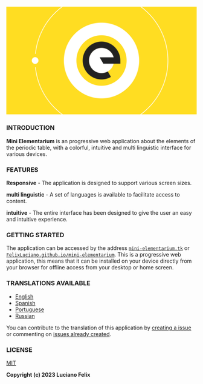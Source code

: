 ![Mini Elementarium](.github/assets/banner.svg)


### INTRODUCTION

**Mini Elementarium** is an progressive web application about the elements of the periodic table, with a colorful, intuitive and multi linguistic interface for various devices.


### FEATURES

**Responsive** - The application is designed to support various screen sizes.

**multi linguistic** - A set of languages is available to facilitate access to content.

**intuitive** - The entire interface has been designed to give the user an easy and intuitive experience.


### GETTING STARTED

The application can be accessed by the address [`mini-elementarium.tk`](http://mini-elementarium.tk) or [`FelixLuciano.github.io/mini-elementarium`](https://felixluciano.github.io/mini-elementarium).
This is a progressive web application, this means that it can be installed on your device directly from your browser for offline access from your desktop or home screen.


### TRANSLATIONS AVAILABLE

- [English](https://github.com/FelixLuciano/mini-elementarium/issues/2)
- [Spanish](https://github.com/FelixLuciano/mini-elementarium/issues/5)
- [Portuguese](https://github.com/FelixLuciano/mini-elementarium/issues/3)
- [Russian](https://github.com/FelixLuciano/mini-elementarium/issues/4)

You can contribute to the translation of this application by [creating a issue](https://github.com/FelixLuciano/mini-elementarium/issues/new?&labels=Language+request&template=language-request.md) or commenting on [issues already created](https://github.com/FelixLuciano/mini-elementarium/issues?q=is%3Aopen+is%3Aissue+label%3A%22Language+request%22).


### LICENSE
[MIT](https://github.com/FelixLuciano/mini-elementarium/blob/master/LICENSE)


**Copyright (c) 2023 Luciano Felix**
